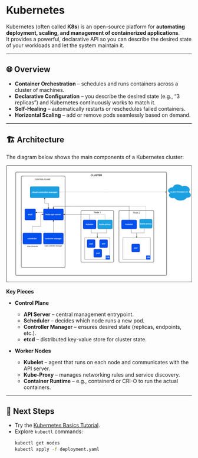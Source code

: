 # Kubernetes

Kubernetes (often called **K8s**) is an open-source platform for **automating deployment, scaling, and management of containerized applications**.  
It provides a powerful, declarative API so you can describe the desired state of your workloads and let the system maintain it.

---

## 🌐 Overview

* **Container Orchestration** – schedules and runs containers across a cluster of machines.
* **Declarative Configuration** – you describe the desired state (e.g., “3 replicas”) and Kubernetes continuously works to match it.
* **Self-Healing** – automatically restarts or reschedules failed containers.
* **Horizontal Scaling** – add or remove pods seamlessly based on demand.

---

## 🏗️ Architecture

The diagram below shows the main components of a Kubernetes cluster:

![Kubernetes Architecture](images/kube-archi.png "Kubernetes architecture")

**Key Pieces**

* **Control Plane**
  * **API Server** – central management entrypoint.
  * **Scheduler** – decides which node runs a new pod.
  * **Controller Manager** – ensures desired state (replicas, endpoints, etc.).
  * **etcd** – distributed key-value store for cluster state.

* **Worker Nodes**
  * **Kubelet** – agent that runs on each node and communicates with the API server.
  * **Kube-Proxy** – manages networking rules and service discovery.
  * **Container Runtime** – e.g., containerd or CRI-O to run the actual containers.

---

## 🚀 Next Steps

* Try the [Kubernetes Basics Tutorial](https://kubernetes.io/docs/tutorials/kubernetes-basics/).
* Explore `kubectl` commands:
  ```bash
  kubectl get nodes
  kubectl apply -f deployment.yaml

